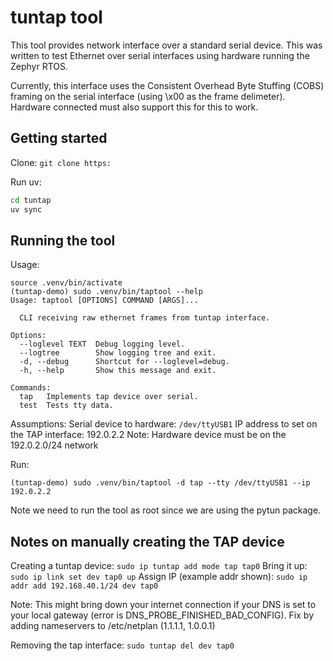 # tuntap tool

This tool provides network interface over a standard serial device. This was
written to test Ethernet over serial interfaces using hardware running the
Zephyr RTOS.

Currently, this interface uses the Consistent Overhead Byte Stuffing (COBS)
framing on the serial interface (using \x00 as the frame delimeter).  Hardware
connected must also support this for this to work.

## Getting started

Clone:
`git clone https:`

Run uv:
```bash
cd tuntap
uv sync
```

## Running the tool

Usage:
```
source .venv/bin/activate
(tuntap-demo) sudo .venv/bin/taptool --help
Usage: taptool [OPTIONS] COMMAND [ARGS]...

  CLI receiving raw ethernet frames from tuntap interface.

Options:
  --loglevel TEXT  Debug logging level.
  --logtree        Show logging tree and exit.
  -d, --debug      Shortcut for --loglevel=debug.
  -h, --help       Show this message and exit.

Commands:
  tap   Implements tap device over serial.
  test  Tests tty data.
```

Assumptions:
Serial device to hardware: `/dev/ttyUSB1`
IP address to set on the TAP interface: 192.0.2.2
Note: Hardware device must be on the 192.0.2.0/24 network

Run:
```
(tuntap-demo) sudo .venv/bin/taptool -d tap --tty /dev/ttyUSB1 --ip 192.0.2.2
```

Note we need to run the tool as root since we are using the pytun package.

## Notes on manually creating the TAP device

Creating a tuntap device:
`sudo ip tuntap add mode tap tap0`
Bring it up:
`sudo ip link set dev tap0 up`
Assign IP (example addr shown):
`sudo ip addr add 192.168.40.1/24 dev tap0`

Note: This might bring down your internet connection if your DNS is set to your
local gateway (error is DNS_PROBE_FINISHED_BAD_CONFIG). Fix by adding
nameservers to /etc/netplan (1.1.1.1, 1.0.0.1)

Removing the tap interface:
`sudo tuntap del dev tap0`
